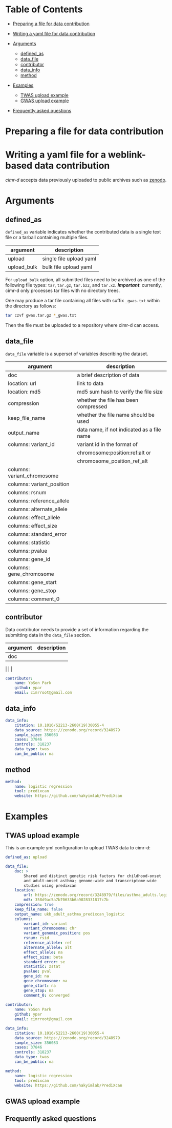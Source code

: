 
# Table of Contents

- [Preparing a file for data contribution](#preparing-a-file-for-data-contribution)

- [Writing a yaml file for data contribution](#writing-a-yaml-file-for-data-contribution)

- [Arguments](#arguments)
  - [defined_as](#defined_as)
  - [data_file](#data_file)
  - [contributor](#contributor)
  - [data_info](#data_info)
  - [method](#method)

- [Examples](#examples)
  - [TWAS upload example](#twas-upload-example)
  - [GWAS upload example](#gwas-upload-example)

- [Frequently asked questions](#frequently-asked-questions)



# Preparing a file for data contribution




# Writing a yaml file for a weblink-based data contribution

_cimr-d_ accepts data previously uploaded to public archives such as 
[zenodo](https://zenodo.org/).




# Arguments

## defined_as

`defined_as` variable indicates whether the contributed data is a
single text file or a tarball containing multiple files.


| argument    | description             |
|-------------|-------------------------|
| upload      | single file upload yaml |
| upload_bulk | bulk file upload yaml   |

For `upload_bulk` option, all submitted files need to be archived as 
one of the following file types: `tar`, `tar.gz`, `tar.bz2`, and `tar.xz`.
***Important***: currently, cimr-d only processes tar files with no 
directory trees. 

One may produce a tar file containing all files with suffix `_gwas.txt` within 
the directory as follows:

```bash
tar czvf gwas.tar.gz *_gwas.txt
```

Then the file must be uploaded to a repository where cimr-d can access.



## data_file

`data_file` variable is a superset of variables describing the dataset. 


| argument                    | description                                   |
|-----------------------------|-----------------------------------------------|
| doc                         | a brief description of data                   | 
| location: url               | link to data                                  |
| location: md5               | md5 sum hash to verify the file size          |
| compression                 | whether the file has been compressed          |
| keep_file_name              | whether the file name should be used          |
| output_name                 | data name, if not indicated as a file name    |
| columns: variant_id         | variant id in the format of
|                             | chromosome:position:ref:alt or 
|                             | chromosome_position_ref_alt  
| columns: variant_chromosome | 
| columns: variant_position   | 
| columns: rsnum              | 
| columns: reference_allele   | 
| columns: alternate_allele   | 
| columns: effect_allele      | 
| columns: effect_size        | 
| columns: standard_error     | 
| columns: statistic          | 
| columns: pvalue             | 
| columns: gene_id            | 
| columns: gene_chromosome    | 
| columns: gene_start         | 
| columns: gene_stop          | 
| columns: comment_0          | 




## contributor

Data contributor needs to provide a set of information regarding the 
submitting data in the `data_file` section. 

| argument    | description             |
|-------------|-------------------------|
| doc
|
|
|

```yaml
contributor:
    name: YoSon Park
    github: ypar
    email: cimrroot@gmail.com
```


## data_info 

```yaml
data_info:
    citation: 10.1016/S2213-2600(19)30055-4
    data_source: https://zenodo.org/record/3248979
    sample_size: 356083
    cases: 37846
    controls: 318237
    data_type: twas
    can_be_public: na
```

## method 


```yaml
method:
    name: logistic regression
    tool: predixcan
    website: https://github.com/hakyimlab/PrediXcan 
```


# Examples


## TWAS upload example
This is an example yml configuration to upload TWAS data to cimr-d:


```yaml
defined_as: upload

data_file:
    doc: >
        Shared and distinct genetic risk factors for childhood-onset 
        and adult-onset asthma; genome-wide and transcriptome-wide 
        studies using predixcan
    location:
        url: https://zenodo.org/record/3248979/files/asthma_adults.logistic.assoc.tsv.gz
        md5: 358d9ac5a7b70633b6a9028331817c7b
    compression: true
    keep_file_name: false
    output_name: ukb_adult_asthma_predixcan_logistic
    columns:
        variant_id: variant
        variant_chromosome: chr
        variant_genomic_position: pos
        rsnum: rsid
        reference_allele: ref
        alternate_allele: alt
        effect_allele: na
        effect_size: beta
        standard_error: se
        statistic: zstat
        pvalue: pval
        gene_id: na
        gene_chromosome: na
        gene_start: na
        gene_stop: na
        comment_0: converged
        
contributor:
    name: YoSon Park
    github: ypar
    email: cimrroot@gmail.com

data_info:
    citation: 10.1016/S2213-2600(19)30055-4
    data_source: https://zenodo.org/record/3248979
    sample_size: 356083
    cases: 37846
    controls: 318237
    data_type: twas
    can_be_public: na

method:
    name: logistic regression
    tool: predixcan
    website: https://github.com/hakyimlab/PrediXcan 
```



## GWAS upload example





## Frequently asked questions

